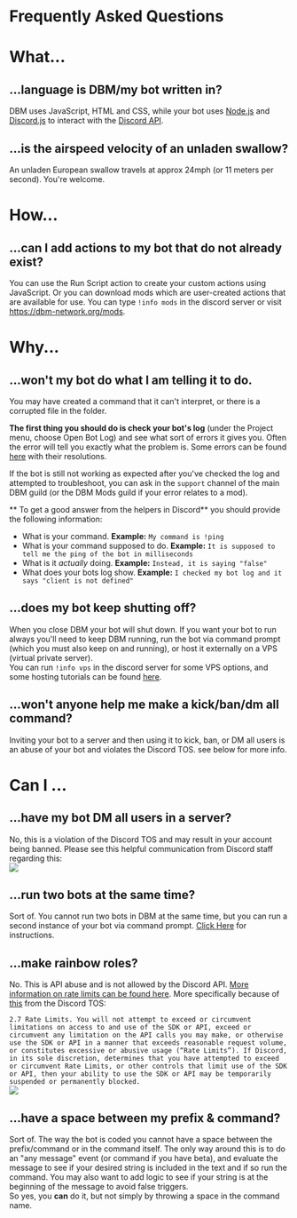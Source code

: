 # Frequently Asked Questions

# What...
## ...language is DBM/my bot written in?
DBM uses JavaScript, HTML and CSS, while your bot uses [Node.js](https://nodejs.org/en/) and [Discord.js](https://www.npmjs.com/package/discord.js) to interact with the [Discord API](https://discordapp.com/developers/docs/intro).  

## ...is the airspeed velocity of an unladen swallow? 
An unladen European swallow travels at approx 24mph (or 11 meters per second). You're welcome.  

# How...
## ...can I add actions to my bot that do not already exist? 
You can use the Run Script action to create your custom actions using JavaScript. Or you can download mods which are user-created actions that are available for use. You can type `!info mods` in the discord server or visit https://dbm-network.org/mods.  

# Why...
## ...won't my bot do what I am telling it to do.
You may have created a command that it can't interpret, or there is a corrupted file in the folder.  

**The first thing you should do is check your bot's log** (under the Project menu, choose Open Bot Log) and see what sort of errors it gives you. Often the error will tell you exactly what the problem is. Some errors can be found [here](https://silversunset.net/dbm/troubleshooting) with their resolutions.  

If the bot is still not working as expected after you've checked the log and attempted to troubleshoot, you can ask in the `support` channel of the main DBM guild (or the DBM Mods guild if your error relates to a mod).  

** To get a good answer from the helpers in Discord** you should provide the following information:  

* What is your command. **Example:** `My command is !ping`  
* What is your command supposed to do. **Example:** `It is supposed to tell me the ping of the bot in milliseconds`  
* What is it *actually* doing. **Example:** `Instead, it is saying "false"`  
* What does your bots log show. **Example:** `I checked my bot log and it says "client is not defined"`  

## ...does my bot keep shutting off? 
When you close DBM your bot will shut down. If you want your bot to run always you'll need to keep DBM running, run the bot via command prompt (which you must also keep on and running), or host it externally on a VPS (virtual private server).  
You can run `!info vps` in the discord server for some VPS options, and some hosting tutorials can be found [here](https://silversunset.net/dbm/tutorials#running-your-bot-247).  

## ...won't anyone help me make a kick/ban/dm all command?
Inviting your bot to a server and then using it to kick, ban, or DM all users is an abuse of your bot and violates the Discord TOS.  see below for more info.  

# Can I ...
## ...have my bot DM all users in a server?
No, this is a violation of the Discord TOS and may result in your account being banned. Please see this helpful communication from Discord staff regarding this:  
![](https://raw.githubusercontent.com/Silversunset01/dbm/master/screenshots/image.png)

## ...run two bots at the same time? 
Sort of. You cannot run two bots in DBM at the same time, but you can run a second instance of your bot via command prompt. [Click Here](https://silversunset.net/dbm/tutorials#running-your-bot-247-running-your-bot-with-cmd) for instructions.  

## ...make rainbow roles? 
No. This is API abuse and is not allowed by the Discord API. [More information on rate limits can be found here](https://discordapp.com/developers/docs/topics/rate-limits). More specifically because of [this](https://discordapp.com/developers/docs/legal) from the Discord TOS:  

`2.7 Rate Limits. You will not attempt to exceed or circumvent limitations on access to and use of the SDK or API, exceed or circumvent any limitation on the API calls you may make, or otherwise use the SDK or API in a manner that exceeds reasonable request volume, or constitutes excessive or abusive usage (“Rate Limits”). If Discord, in its sole discretion, determines that you have attempted to exceed or circumvent Rate Limits, or other controls that limit use of the SDK or API, then your ability to use the SDK or API may be temporarily suspended or permanently blocked.`  
![](https://i.imgur.com/JAL0vNl.png)

## ...have a space between my prefix & command? 
Sort of. The way the bot is coded you cannot have a space between the prefix/command or in the command itself. The only way around this is to do an "any message" event (or command if you have beta), and evaluate the message to see if your desired string is included in the text and if so run the command. You may also want to add logic to see if your string is at the beginning of the message to avoid false triggers.  
So yes, you **can** do it, but not simply by throwing a space in the command name.  
